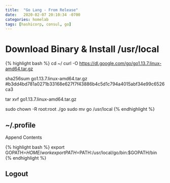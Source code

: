 ```yaml
---
title:  "Go Lang - From Release"
date:   2020-02-07 20:10:34 -0700
categories: homelab
tags: [hashicorp, consul, go]
---
```


# Download Binary & Install /usr/local
{% highlight bash %}
cd ~/
curl -O https://dl.google.com/go/go1.13.7.linux-amd64.tar.gz

sha256sum go1.13.7.linux-amd64.tar.gz
#b3dd4bd781a0271b33168e627f7f43886b4c5d1c794a4015abf34e99c6526ca3

tar xvf go1.13.7.linux-amd64.tar.gz

sudo chown -R root:root ./go
sudo mv go /usr/local
{% endhighlight %}

## ~/.profile   

Append Contents

{% highlight bash %}
export GOPATH=$HOME/work
export PATH=$PATH:/usr/local/go/bin:$GOPATH/bin    
{% endhighlight %}

## Logout